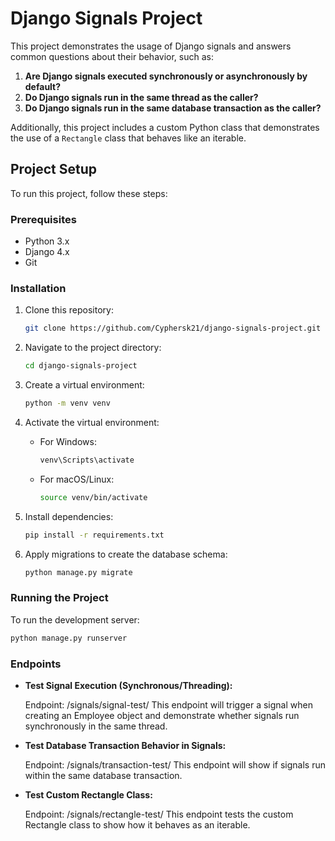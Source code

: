 # Django Signals Project

This project demonstrates the usage of Django signals and answers common questions about their behavior, such as:

1. **Are Django signals executed synchronously or asynchronously by default?**
2. **Do Django signals run in the same thread as the caller?**
3. **Do Django signals run in the same database transaction as the caller?**

Additionally, this project includes a custom Python class that demonstrates the use of a `Rectangle` class that behaves like an iterable.

## Project Setup

To run this project, follow these steps:

### Prerequisites

- Python 3.x
- Django 4.x
- Git

### Installation

1. Clone this repository:

   ```bash
   git clone https://github.com/Cyphersk21/django-signals-project.git
2. Navigate to the project directory:
   ```bash
   cd django-signals-project
3. Create a virtual environment:
   ```bash
   python -m venv venv
4. Activate the virtual environment:
   
   * For Windows:
     ```bash
     venv\Scripts\activate
   * For macOS/Linux:
     ```bash
     source venv/bin/activate
5. Install dependencies:
   ```bash
   pip install -r requirements.txt
6. Apply migrations to create the database schema:
   ```bash
   python manage.py migrate

###  Running the Project

To run the development server:
   ```bash
   python manage.py runserver
```

### Endpoints
   * **Test Signal Execution (Synchronous/Threading):**
   
     Endpoint: /signals/signal-test/
     This endpoint will trigger a signal when creating an Employee object and demonstrate whether signals run synchronously in the same thread.
   
   * **Test Database Transaction Behavior in Signals:**
   
     Endpoint: /signals/transaction-test/
     This endpoint will show if signals run within the same database transaction.
   
   * **Test Custom Rectangle Class:**
   
     Endpoint: /signals/rectangle-test/
     This endpoint tests the custom Rectangle class to show how it behaves as an iterable.




